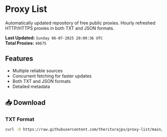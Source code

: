 # Proxy List

Automatically updated repository of free public proxies. Hourly refreshed HTTP/HTTPS proxies in both TXT and JSON formats.

**Last Updated:** `Sunday 06-07-2025 20:09:36 UTC`  
**Total Proxies:** `40675`

## Features
- Multiple reliable sources
- Concurrent fetching for faster updates
- Both TXT and JSON formats
- Detailed metadata

## 📥 Download

### TXT Format
```bash
curl -O https://raw.githubusercontent.com/theriturajps/proxy-list/main/proxies.txt